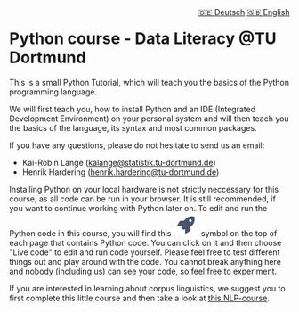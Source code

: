<div style="float: right;">
  <a href="../de/intro.html" style="margin-left: 10px;">🇩🇪 Deutsch</a>
  <a href="../en/intro.html">🇬🇧 English</a>
</div>

# Python course - Data Literacy @TU Dortmund

This is a small Python Tutorial, which will teach you the basics of the Python 
programming language.

We will first teach you, how to install Python and an IDE (Integrated 
Development Environment) on your personal system and will then teach you the 
basics of the language, its syntax and most common packages.

If you have any questions, please do not hesitate to send us an email:
- Kai-Robin Lange (kalange@statistik.tu-dortmund.de)
- Henrik Hardering (henrik.hardering@tu-dortmund.de)

Installing Python on your local hardware is not strictly neccessary for this course, as all code can be run in your browser. 
It is still recommended, if you want to continue working with Python later on.
To edit and run the Python code in this course, you will find this ![live code symbol](code_symbol.PNG) symbol on the top of each page that contains Python code. You can click on it and then choose "Live code" to edit and run code yourself. Please feel free to test different things out and play around with the code. You cannot break anything here and nobody (including us) can see your code, so feel free to experiment.


If you are interested in learning about corpus linguistics, we suggest you to
first complete this little course and then take a look at 
[this NLP-course](https://github.com/K-RLange/dhNLP).

```{tableofcontents}
```
